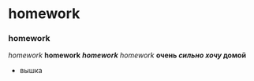 # homework
### homework
*homework*
**homework**
***homework***
_homework_
**очень *сильно хочу* домой**
+ вышка
